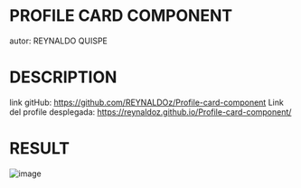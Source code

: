 # PROFILE CARD COMPONENT
autor: REYNALDO QUISPE

# DESCRIPTION
link gitHub: https://github.com/REYNALDOz/Profile-card-component
Link del profile desplegada: https://reynaldoz.github.io/Profile-card-component/
# RESULT
![image](https://user-images.githubusercontent.com/49566885/141837260-19cafe25-8506-4abe-a26a-4f7dff8bc9c5.png)

